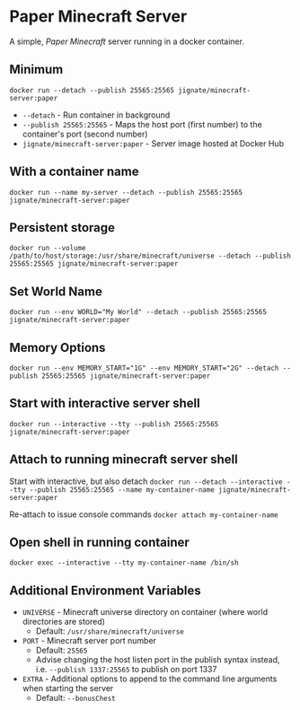 # Paper Minecraft Server
A simple, *Paper Minecraft* server running in a docker container.

## Minimum
`docker run --detach --publish 25565:25565 jignate/minecraft-server:paper`

* `--detach` - Run container in background
* `--publish 25565:25565` - Maps the host port (first number) to the container's port (second number)
* `jignate/minecraft-server:paper` - Server image hosted at Docker Hub

## With a container name
`docker run --name my-server --detach --publish 25565:25565 jignate/minecraft-server:paper`

## Persistent storage
`docker run --volume /path/to/host/storage:/usr/share/minecraft/universe --detach --publish 25565:25565 jignate/minecraft-server:paper`

## Set World Name
`docker run --env WORLD="My World" --detach --publish 25565:25565 jignate/minecraft-server:paper`

## Memory Options
`docker run --env MEMORY_START="1G" --env MEMORY_START="2G" --detach --publish 25565:25565 jignate/minecraft-server:paper`

## Start with interactive server shell
`docker run --interactive --tty --publish 25565:25565 jignate/minecraft-server:paper`

## Attach to running minecraft server shell
Start with interactive, but also detach
`docker run --detach --interactive --tty --publish 25565:25565 --name my-container-name jignate/minecraft-server:paper`

Re-attach to issue console commands
`docker attach my-container-name`

## Open shell in running container
`docker exec --interactive --tty my-container-name /bin/sh`

## Additional Environment Variables
* `UNIVERSE` - Minecraft universe directory on container (where world directories are stored)
    * Default: `/usr/share/minecraft/universe`
* `PORT` - Minecraft server port number
    * Default: `25565`
    * Advise changing the host listen port in the publish syntax instead, i.e. `--publish 1337:25565` to publish on port 1337
* `EXTRA` - Additional options to append to the command line arguments when starting the server
    * Default: `--bonusChest`
